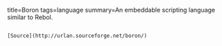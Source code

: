title=Boron
tags=language
summary=An embeddable scripting language similar to Rebol.
~~~~~~

[Source](http://urlan.sourceforge.net/boron/)

